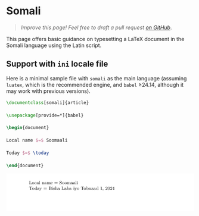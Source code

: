# Somali

<blockquote>
  <p><em>Improve this page! Feel free to draft a pull request <a href="https://github.com/latex3/babel/tree/docs/docs">on GitHub</a></em>.</p>
</blockquote>

This page offers basic guidance on typesetting a LaTeX document in the
Somali language using the Latin script.

## Support with `ini` locale file

Here is a minimal sample file with `somali` as the main language
(assuming `luatex`, which is the recommended engine, and `babel` ≥24.14,
although it may work with previous versions).

```tex
\documentclass[somali]{article}

\usepackage[provide=*]{babel}

\begin{document}

Local name $=$ Soomaali

Today $=$ \today

\end{document}
```

![](../media/locale-somali.png)